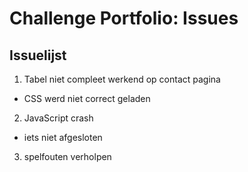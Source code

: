 # Challenge Portfolio: Issues

## Issuelijst

1. Tabel niet compleet werkend op contact pagina
- CSS werd niet correct geladen
2. JavaScript crash
- iets niet afgesloten
3. spelfouten verholpen